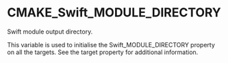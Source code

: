   

# CMAKE_Swift_MODULE_DIRECTORY  
Swift module output directory.  

This variable is used to initialise the Swift_MODULE_DIRECTORY
property on all the targets.  See the target property for additional
information.  

